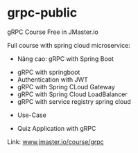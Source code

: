 # grpc-public
gRPC Course Free in JMaster.io

Full course with spring cloud microservice: 
- Nâng cao: gRPC with Spring Boot
+ gRPC with springboot
+ Authentication with JWT
+ gRPC with Spring CLoud Gateway
+ gRPC with Spring Cloud LoadBalancer
+ gRPC with service registry spring cloud
- Use-Case
+ Quiz Application with gRPC

Link:  www.jmaster.io/course/grpc
